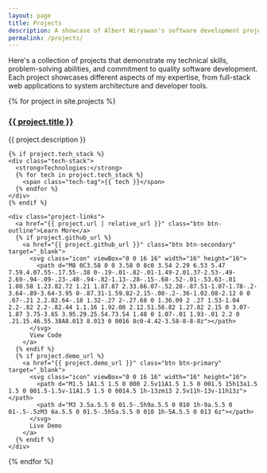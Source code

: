 ```yaml
---
layout: page
title: Projects
description: A showcase of Albert Wiryawan's software development projects and technical achievements
permalink: /projects/
---
```


Here's a collection of projects that demonstrate my technical skills, problem-solving abilities, and commitment to quality software development. Each project showcases different aspects of my expertise, from full-stack web applications to system architecture and developer tools.

<div class="projects-grid">
  {% for project in site.projects %}
  <div class="project-card">
    <h3><a href="{{ project.url | relative_url }}">{{ project.title }}</a></h3>
    <p class="project-description">{{ project.description }}</p>
    
    {% if project.tech_stack %}
    <div class="tech-stack">
      <strong>Technologies:</strong>
      {% for tech in project.tech_stack %}
        <span class="tech-tag">{{ tech }}</span>
      {% endfor %}
    </div>
    {% endif %}
    
    <div class="project-links">
      <a href="{{ project.url | relative_url }}" class="btn btn-outline">Learn More</a>
      {% if project.github_url %}
        <a href="{{ project.github_url }}" class="btn btn-secondary" target="_blank">
          <svg class="icon" viewBox="0 0 16 16" width="16" height="16">
            <path d="M8 0C3.58 0 0 3.58 0 8c0 3.54 2.29 6.53 5.47 7.59.4.07.55-.17.55-.38 0-.19-.01-.82-.01-1.49-2.01.37-2.53-.49-2.69-.94-.09-.23-.48-.94-.82-1.13-.28-.15-.68-.52-.01-.53.63-.01 1.08.58 1.23.82.72 1.21 1.87.87 2.33.66.07-.52.28-.87.51-1.07-1.78-.2-3.64-.89-3.64-3.95 0-.87.31-1.59.82-2.15-.08-.2-.36-1.02.08-2.12 0 0 .67-.21 2.2.82.64-.18 1.32-.27 2-.27.68 0 1.36.09 2 .27 1.53-1.04 2.2-.82 2.2-.82.44 1.1.16 1.92.08 2.12.51.56.82 1.27.82 2.15 0 3.07-1.87 3.75-3.65 3.95.29.25.54.73.54 1.48 0 1.07-.01 1.93-.01 2.2 0 .21.15.46.55.38A8.013 8.013 0 0016 8c0-4.42-3.58-8-8-8z"></path>
          </svg>
          View Code
        </a>
      {% endif %}
      {% if project.demo_url %}
        <a href="{{ project.demo_url }}" class="btn btn-primary" target="_blank">
          <svg class="icon" viewBox="0 0 16 16" width="16" height="16">
            <path d="M1.5 1A1.5 1.5 0 000 2.5v11A1.5 1.5 0 001.5 15h13a1.5 1.5 0 001.5-1.5v-11A1.5 1.5 0 0014.5 1h-13zm13 2.5v11h-13v-11h13z"></path>
            <path d="M3 3.5a.5.5 0 01.5-.5h9a.5.5 0 010 1h-9a.5.5 0 01-.5-.5zM3 6a.5.5 0 01.5-.5h5a.5.5 0 010 1h-5A.5.5 0 013 6z"></path>
          </svg>
          Live Demo
        </a>
      {% endif %}
    </div>
  </div>
  {% endfor %}
</div>


